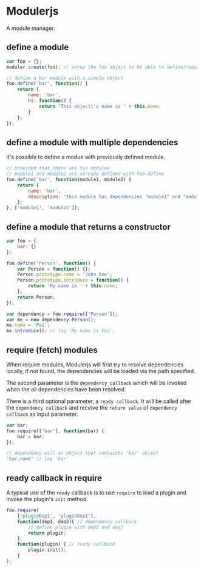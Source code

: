 Modulerjs
=======

A module manager.

## define a module
```javascript
var foo = {};
moduler.create(foo); // setup the foo object to be able to define/require module

// define a bar module with a simple object
foo.define('bar', function() {
    return {
        name: 'bar',
        hi: function() {
            return 'This object\'s name is ' + this.name;
        }
    };
});
```
## define a module with multiple dependencies
It's possible to define a modue with previously defined module.
```javascript
// provided that there are two modules
// module1 and module2 are already defined with foo.define
foo.define('bar', function(module1, module2) {
    return {
        name: 'bar',
        description: 'this module has dependencies "module1" and "module2"'
    };
}, ['module1', 'module2']);
```
## define a module that returns a constructor
```javascript
var foo = {
    bar: {}
};

foo.define('Person', function() {
    var Person = function() {};
    Person.prototype.name = 'John Doe';
    Person.prototype.introduce = function() {
        return 'My name is ' + this.name;
    };
    return Person;
});

var dependency = foo.require(['Person']);
var me = new dependency.Person();
me.name = 'Fei';
me.introduce(); // log 'My name is Fei';
```
## require (fetch) modules
When require modules, Modulerjs will first try to resolve dependencies locally, if not found, the dependencies will be loaded via the path specified.

The second parameter is the `dependency callback` which will be invoked when the all dependencies have been resolved.

There is a third optional parameter, a `ready callback`. It will be called after the `dependency callback` and receive the `return value` of `dependency callback` as input parameter.
```javascript
var bar;
foo.require(['bar'], function(bar) {
    bar = bar;
});

// dependency will an object that containts 'bar' object
'bar.name' // log 'bar'
```

## ready callback in require
A typical use of the `ready` callback is to use `require` to load a plugin and invoke the plugin's `init` method.
```javascript
foo.require(
    ['pluginDep1', 'pluginDep1'],
    function(dep1, dep2){ // dependency callback
        // define plugin with dep1 and dep2
        return plugin;
    },
    function(plugin) { // ready callback
        plugin.init();
    }
);
```
